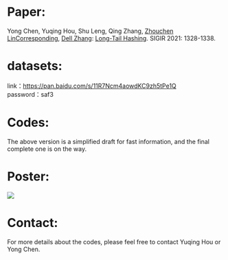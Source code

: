 # Paper:
Yong Chen, Yuqing Hou, Shu Leng, Qing Zhang, [Zhouchen Lin](https://zhouchenlin.github.io/)[Corresponding](https://zero-lab-pku.github.io/personwise/linzhouchen/), [Dell Zhang](https://www.dcs.bbk.ac.uk/~dell/): [<u>Long-Tail Hashing</u>](https://dl.acm.org/doi/abs/10.1145/3404835.3462888). SIGIR 2021: 1328-1338.

# datasets:
link：https://pan.baidu.com/s/11R7Ncm4aowdKC9zh5tPe1Q \
password：saf3

# Codes:
The above version is a simplified draft for fast information, and the final complete one is on the way.

# Poster:
![](poster/poster-LTH-SIGIR2021_36x24.png)

# Contact:
For more details about the codes, please feel free to contact Yuqing Hou or Yong Chen.
